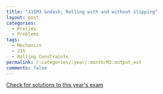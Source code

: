 ```yaml
---
title: "J15M3 &ndash; Rolling with and without slipping"
layout: post
categories:
  - Prelims
  - Problems
tags:
  - Mechanics
  - J15
  - Rolling Constraints
permalink: /:categories/:year/:month/M3:output_ext
comments: false
---
```

<object data="2015J3M.pdf" type="application/pdf" width="100%" height="500"></object>
<div class="message"><a href='https://princetonprelim.com/prelim/34/'>Check for solutions to this year's exam</a></div>